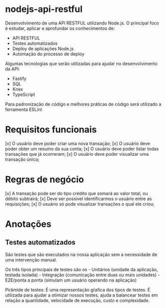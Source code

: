 # nodejs-api-restful

Desenvolvimento de uma API RESTFUL utilizando Node.js.
O principal foco é estudar, aplicar e aprofundar os conhecimentos de:

- API RESTFUL
- Testes automatizados
- Deploy de aplicações Node.js
- Automação do processo de deploy

Algumas tecnologias que serão utilizadas para ajudar no desenvolvimento da API:

- Fastify
- SQL
- Knex
- TypeScript

Para padronização de código e melhores práticas de código será utilizado a ferramenta ESLint

# Requisitos funcionais

[x] O usuário deve poder criar uma nova transação;
[x] O usuário deve poder obter um resumo da sua conta;
[x] O usuário deve poder listar todas transações que já ocorreram;
[x] O usuário deve poder visualizar uma transação única;

# Regras de negócio

[x] A transação pode ser do tipo crédito que somará ao valor total, ou débito subtrairá;
[x] Deve ser possível identificarmos o usuário entre as requisições;
[x] O usuário só pode visualizar transações o qual ele criou;

# Anotações

## Testes automatizados

São testes que são executados na nossa aplicação sem a necessidade de uma intervenção manual.

Os três tipos principais de testes são os
    - Unitários (unidade da aplicação, testada isolada)
    - Integração (comunicação entre duas ou mais unidades)
    - E2E/ponta a ponta (simulam um usuário operando na aplicação)

Pirâmide de testes: É uma representação gŕafica dos tipos de testes.
É utilizada para ajudar a otimizar nossos testes, ajuda a balancear testes em relação a quantidade, velocidade de execução, custo e complexidade.